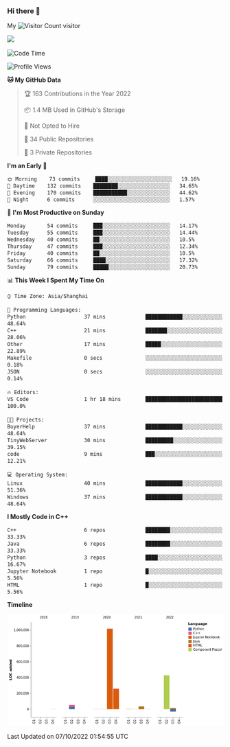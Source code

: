 ### Hi there 👋

My ![Visitor Count](https://profile-counter.glitch.me/bugcat9/count.svg) visitor
<!--
**bugcat9/bugcat9** is a ✨ _special_ ✨ repository because its `README.md` (this file) appears on your GitHub profile.

Here are some ideas to get you started:

- 🔭 I’m currently working on ...
- 🌱 I’m currently learning ...
- 👯 I’m looking to collaborate on ...
- 🤔 I’m looking for help with ...
- 💬 Ask me about ...
- 📫 How to reach me: ...
- 😄 Pronouns: ...
- ⚡ Fun fact: ...
-->
![](https://github-readme-stats.vercel.app/api?username=bugcat9)



<!--START_SECTION:waka-->
![Code Time](http://img.shields.io/badge/Code%20Time-675%20hrs%2032%20mins-blue)

![Profile Views](http://img.shields.io/badge/Profile%20Views-2-blue)

**🐱 My GitHub Data** 

> 🏆 163 Contributions in the Year 2022
 > 
> 📦 1.4 MB Used in GitHub's Storage 
 > 
> 🚫 Not Opted to Hire
 > 
> 📜 34 Public Repositories 
 > 
> 🔑 3 Private Repositories  
 > 
**I'm an Early 🐤** 

```text
🌞 Morning    73 commits     ████░░░░░░░░░░░░░░░░░░░░░   19.16% 
🌆 Daytime    132 commits    ████████░░░░░░░░░░░░░░░░░   34.65% 
🌃 Evening    170 commits    ███████████░░░░░░░░░░░░░░   44.62% 
🌙 Night      6 commits      ░░░░░░░░░░░░░░░░░░░░░░░░░   1.57%

```
📅 **I'm Most Productive on Sunday** 

```text
Monday       54 commits     ███░░░░░░░░░░░░░░░░░░░░░░   14.17% 
Tuesday      55 commits     ███░░░░░░░░░░░░░░░░░░░░░░   14.44% 
Wednesday    40 commits     ██░░░░░░░░░░░░░░░░░░░░░░░   10.5% 
Thursday     47 commits     ███░░░░░░░░░░░░░░░░░░░░░░   12.34% 
Friday       40 commits     ██░░░░░░░░░░░░░░░░░░░░░░░   10.5% 
Saturday     66 commits     ████░░░░░░░░░░░░░░░░░░░░░   17.32% 
Sunday       79 commits     █████░░░░░░░░░░░░░░░░░░░░   20.73%

```


📊 **This Week I Spent My Time On** 

```text
⌚︎ Time Zone: Asia/Shanghai

💬 Programming Languages: 
Python                   37 mins             ████████████░░░░░░░░░░░░░   48.64% 
C++                      21 mins             ███████░░░░░░░░░░░░░░░░░░   28.06% 
Other                    17 mins             █████░░░░░░░░░░░░░░░░░░░░   22.89% 
Makefile                 0 secs              ░░░░░░░░░░░░░░░░░░░░░░░░░   0.18% 
JSON                     0 secs              ░░░░░░░░░░░░░░░░░░░░░░░░░   0.14%

🔥 Editors: 
VS Code                  1 hr 18 mins        █████████████████████████   100.0%

🐱‍💻 Projects: 
BuyerHelp                37 mins             ████████████░░░░░░░░░░░░░   48.64% 
TinyWebServer            30 mins             █████████░░░░░░░░░░░░░░░░   39.15% 
code                     9 mins              ███░░░░░░░░░░░░░░░░░░░░░░   12.21%

💻 Operating System: 
Linux                    40 mins             ████████████░░░░░░░░░░░░░   51.36% 
Windows                  37 mins             ████████████░░░░░░░░░░░░░   48.64%

```

**I Mostly Code in C++** 

```text
C++                      6 repos             ████████░░░░░░░░░░░░░░░░░   33.33% 
Java                     6 repos             ████████░░░░░░░░░░░░░░░░░   33.33% 
Python                   3 repos             ████░░░░░░░░░░░░░░░░░░░░░   16.67% 
Jupyter Notebook         1 repo              █░░░░░░░░░░░░░░░░░░░░░░░░   5.56% 
HTML                     1 repo              █░░░░░░░░░░░░░░░░░░░░░░░░   5.56%

```


**Timeline**

![Chart not found](https://raw.githubusercontent.com/bugcat9/bugcat9/main/charts/bar_graph.png) 


 Last Updated on 07/10/2022 01:54:55 UTC
<!--END_SECTION:waka-->
